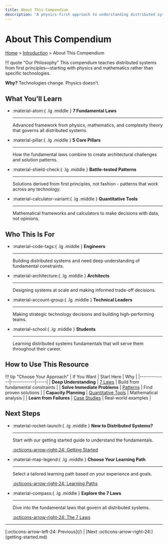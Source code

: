 ```yaml
---
title: About This Compendium
description: "A physics-first approach to understanding distributed systems"
---
```


# About This Compendium

[Home](/) > [Introduction](/introduction/) > About This Compendium

!!! quote "Our Philosophy"
 This compendium teaches distributed systems from first principles—starting with physics and mathematics rather than specific technologies.

 **Why?** Technologies change. Physics doesn't.

## What You'll Learn

<div class="grid cards" markdown>

- :material-atom:{ .lg .middle } **7 Fundamental Laws**

    ---

    Advanced framework from physics, mathematics, and complexity theory that governs all distributed systems.

- :material-pillar:{ .lg .middle } **5 Core Pillars**

    ---

    How the fundamental laws combine to create architectural challenges and solution patterns.

- :material-shield-check:{ .lg .middle } **Battle-tested Patterns**

    ---

    Solutions derived from first principles, not fashion - patterns that work across any technology.

- :material-calculator-variant:{ .lg .middle } **Quantitative Tools**

    ---

    Mathematical frameworks and calculators to make decisions with data, not opinions.

</div>

## Who This Is For

<div class="grid cards" markdown>

- :material-code-tags:{ .lg .middle } **Engineers**

    ---

    Building distributed systems and need deep understanding of fundamental constraints.

- :material-architecture:{ .lg .middle } **Architects**

    ---

    Designing systems at scale and making informed trade-off decisions.

- :material-account-group:{ .lg .middle } **Technical Leaders**

    ---

    Making strategic technology decisions and building high-performing teams.

- :material-school:{ .lg .middle } **Students**

    ---

    Learning distributed systems fundamentals that will serve them throughout their career.

</div>

## How to Use This Resource

!!! tip "Choose Your Approach"
| If You Want | Start Here | Why |
 |-------------|------------|-----|
 | **Deep Understanding** | [7 Laws](../part1-axioms/) | Build from fundamental constraints |
 | **Solve Immediate Problems** | [Patterns](../patterns/) | Find proven solutions |
 | **Capacity Planning** | [Quantitative Tools](../quantitative/) | Mathematical analysis |
 | **Learn from Failures** | [Case Studies](../case-studies/) | Real-world examples |


## Next Steps

<div class="grid cards" markdown>

- :material-rocket-launch:{ .lg .middle } **New to Distributed Systems?**

    ---

    Start with our getting started guide to understand the fundamentals.

    [:octicons-arrow-right-24: Getting Started](getting-started.md)

- :material-map-legend:{ .lg .middle } **Choose Your Learning Path**

    ---

    Select a tailored learning path based on your experience and goals.

    [:octicons-arrow-right-24: Learning Paths](learning-paths.md)

- :material-compass:{ .lg .middle } **Explore the 7 Laws**

    ---

    Dive into the fundamental laws that govern all distributed systems.

    [:octicons-arrow-right-24: The 7 Laws](/part1-axioms/)

</div>

---

<div class="nav-footer" markdown>
[:octicons-arrow-left-24: Previous](/) | [Next :octicons-arrow-right-24:](getting-started.md)
</div>